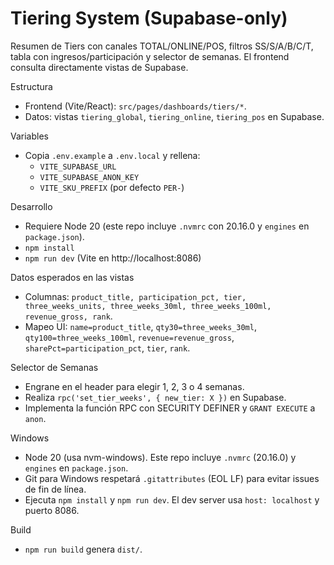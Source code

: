 Tiering System (Supabase-only)
==============================

Resumen de Tiers con canales TOTAL/ONLINE/POS, filtros SS/S/A/B/C/T, tabla con ingresos/participación y selector de semanas. El frontend consulta directamente vistas de Supabase.

Estructura
- Frontend (Vite/React): `src/pages/dashboards/tiers/*`.
- Datos: vistas `tiering_global`, `tiering_online`, `tiering_pos` en Supabase.

Variables
- Copia `.env.example` a `.env.local` y rellena:
  - `VITE_SUPABASE_URL`
  - `VITE_SUPABASE_ANON_KEY`
  - `VITE_SKU_PREFIX` (por defecto `PER-`)

Desarrollo
- Requiere Node 20 (este repo incluye `.nvmrc` con 20.16.0 y `engines` en `package.json`).
- `npm install`
- `npm run dev` (Vite en http://localhost:8086)

Datos esperados en las vistas
- Columnas: `product_title, participation_pct, tier, three_weeks_units, three_weeks_30ml, three_weeks_100ml, revenue_gross, rank`.
- Mapeo UI: `name=product_title`, `qty30=three_weeks_30ml`, `qty100=three_weeks_100ml`, `revenue=revenue_gross`, `sharePct=participation_pct`, `tier`, `rank`.

Selector de Semanas
- Engrane en el header para elegir 1, 2, 3 o 4 semanas.
- Realiza `rpc('set_tier_weeks', { new_tier: X })` en Supabase.
- Implementa la función RPC con SECURITY DEFINER y `GRANT EXECUTE` a `anon`.

Windows
- Node 20 (usa nvm-windows). Este repo incluye `.nvmrc` (20.16.0) y `engines` en `package.json`.
- Git para Windows respetará `.gitattributes` (EOL LF) para evitar issues de fin de línea.
- Ejecuta `npm install` y `npm run dev`. El dev server usa `host: localhost` y puerto 8086.

Build
- `npm run build` genera `dist/`.
